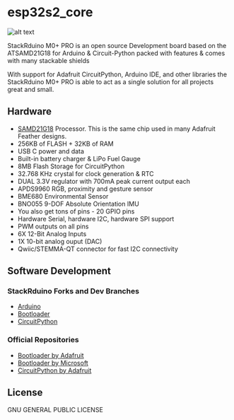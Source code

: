 # esp32s2_core
![alt text](https://github.com/hanyelkomy/StackRduino-SAMD21M0/blob/master/StackRduino_M0%2B_PRO.png?raw=true)

StackRduino M0+ PRO is an open source Development board based on the ATSAMD21G18 for Arduino &amp; Circuit-Python packed with features & comes with many stackable shields

With support for Adafruit CircuitPython, Arduino IDE, and other libraries the StackRduino M0+ PRO is able to act as a single solution for all projects great and small.

## Hardware
 - [SAMD21G18](https://www.microchip.com/wwwproducts/en/ATsamd21g18) Processor. This is the same chip used in many Adafruit Feather designs.
 - 256KB of FLASH + 32KB of RAM
 - USB C power and data
 - Built-in battery charger & LiPo Fuel Gauge
 - 8MB Flash Storage for CircuitPython
 - 32.768 KHz crystal for clock generation & RTC
 - DUAL 3.3V regulator with 700mA peak current output each
 - APDS9960 RGB, proximity and gesture sensor
 - BME680 Environmental Sensor
 - BNO055 9-DOF Absolute Orientation IMU
 - You also get tons of pins - 20 GPIO pins
 - Hardware Serial, hardware I2C, hardware SPI support
 - PWM outputs on all pins
 - 6X 12-Bit Analog Inputs
 - 1X 10-bit analog ouput (DAC)
 - Qwiic/STEMMA-QT connector for fast I2C connectivity
 
 ## Software Development
### StackRduino Forks and Dev Branches

- [Arduino](https://github.com/StackRduino/StackRduino_M0/tree/master/Arduino)
- [Bootloader](https://github.com/StackRduino/StackRduino_M0/tree/master/Bootloader)
- [CircuitPython](https://github.com/StackRduino/StackRduino_M0/tree/master/Circuitpython)

### Official Repositories

- [Bootloader by Adafruit](https://github.com/adafruit/uf2-samdx1/)
- [Bootloader by Microsoft](https://github.com/Microsoft/uf2-samdx1)
- [CircuitPython by Adafruit](https://github.com/adafruit/circuitpython)


## License

GNU GENERAL PUBLIC LICENSE
